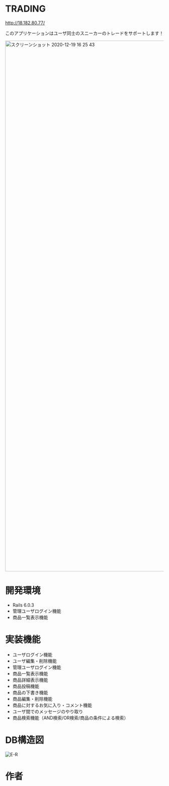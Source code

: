 # TRADING

http://18.182.80.77/

このアプリケーションはユーザ同士のスニーカーのトレードをサポートします！

<img width="1680" alt="スクリーンショット 2020-12-19 16 25 43" src="https://user-images.githubusercontent.com/73473550/102683918-9962c480-4217-11eb-9a0e-4b3cde97e1fb.png">


# 開発環境
- Rails 6.0.3
- 管理ユーザログイン機能
- 商品一覧表示機能

# 実装機能
- ユーザログイン機能
- ユーザ編集・削除機能
- 管理ユーザログイン機能
- 商品一覧表示機能
- 商品詳細表示機能
- 商品投稿機能
- 商品の下書き機能
- 商品編集・削除機能
- 商品に対するお気に入り・コメント機能
- ユーザ間でのメッセージのやり取り
- 商品検索機能（AND検索/OR検索/商品の条件による検索）

# DB構造図
![E-R](https://user-images.githubusercontent.com/73473550/102683720-653ad400-4216-11eb-9fcc-d30b13072d8f.png)


# 作者
